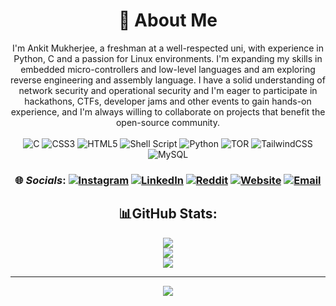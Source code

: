 <div align="center">

# 💫 About Me
I'm Ankit Mukherjee, a freshman at a well-respected uni, with experience in Python, C and a passion for Linux environments. I'm expanding my skills in embedded micro-controllers and low-level languages and am exploring reverse engineering and assembly language. I have a solid understanding of network security and operational security and I'm eager to participate in hackathons, CTFs, developer jams and other events to gain hands-on experience, and I'm always willing to collaborate on projects that benefit the open-source community.<br><br>
![C](https://img.shields.io/badge/c-%2300599C.svg?style=flat&logo=c&logoColor=white) ![CSS3](https://img.shields.io/badge/css3-%231572B6.svg?style=flat&logo=css3&logoColor=white) ![HTML5](https://img.shields.io/badge/html5-%23E34F26.svg?style=flat&logo=html5&logoColor=white) ![Shell Script](https://img.shields.io/badge/shell_script-%23121011.svg?style=flat&logo=gnu-bash&logoColor=white) ![Python](https://img.shields.io/badge/python-3670A0?style=flat&logo=python&logoColor=ffdd54) ![TOR](https://img.shields.io/badge/tor-%237E4798.svg?style=flat&logo=tor-project&logoColor=white) ![TailwindCSS](https://img.shields.io/badge/tailwindcss-%2338B2AC.svg?style=flat&logo=tailwind-css&logoColor=white)  ![MySQL](https://img.shields.io/badge/mysql-4479A1.svg?style=flat&logo=mysql&logoColor=white) 

### 🌐 *Socials*: [![Instagram](https://img.shields.io/badge/Instagram-%23E4405F.svg?logo=Instagram&logoColor=white)](https://instagram.com/run.____.away) [![LinkedIn](https://img.shields.io/badge/LinkedIn-%230077B5.svg?logo=linkedin&logoColor=white)](https://linkedin.com/in/ankit-mukherjee-0844a3325) [![Reddit](https://img.shields.io/badge/Reddit-%23FF4500.svg?logo=Reddit&logoColor=white)](https://reddit.com/user/neptunym) [![Website](https://img.shields.io/badge/Website-8A2BE2?logo=Cloudflare%20Pages)](https://m3rcurylake.pages.dev/) [![Email](https://img.shields.io/badge/Email-A2BE28?logo=Gmail)](mailto:ankitmukherjee814@gmail.com) 

## 📊GitHub Stats:
![](https://github-readme-stats.vercel.app/api?username=m3rcurylake&theme=tokyonight&hide_border=true&include_all_commits=true&count_private=false)<br/>
![](https://github-readme-streak-stats.herokuapp.com/?user=m3rcurylake&theme=tokyonight&hide_border=true)<br/>
![](https://github-readme-stats.vercel.app/api/top-langs/?username=m3rcurylake&theme=tokyonight&hide_border=true&include_all_commits=true&count_private=false&layout=compact)

---
![](https://komarev.com/ghpvc/?username=m3rcurylake)
</div>

<!-- Proudly created with GPRM ( https://gprm.itsvg.in ) -->


<!---
M3rcuryLake/M3rcuryLake is a ✨ special ✨ repository because its `README.md` (this file) appears on your GitHub profile.
You can click the Preview link to take a look at your changes.
--->
